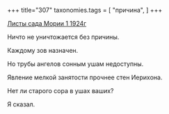 +++
title="307"
taxonomies.tags = [
 "причина",
]
+++

[Листы сада Мории 1 1924г](/agni/1924)

Ничто не уничтожается без причины.   

Каждому зов назначен.   

Но трубы ангелов сонным ушам недоступны.   

Явление мелкой занятости прочнее стен Иерихона.   

Нет ли старого сора в ушах ваших?   

Я сказал.   

